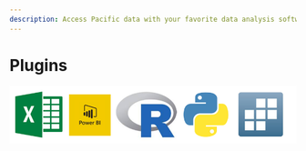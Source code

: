 ```yaml
---
description: Access Pacific data with your favorite data analysis software
---
```


# Plugins



![](../../.gitbook/assets/image%20%2812%29.png)

## 

